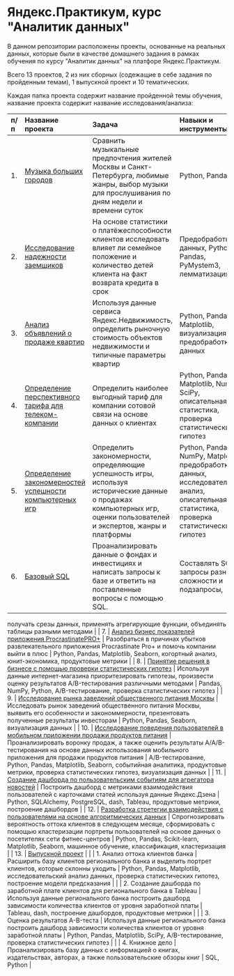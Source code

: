 # Яндекс.Практикум, курс "Аналитик данных"

В данном репозитории расположены проекты, основанные на реальных данных, которые были в качестве домашнего задания в рамках обучения по курсу "Аналитик данных" на платфоре Яндекс.Практикум.  

Всего 13 проектов, 2 из них сборных (содежащие в себе задания по пройденным темам), 1 выпускной проект и 10 тематических.
 
Каждая папка проекта содержит название пройденной темы обучения, название проекта содержит название исследования/анализа:

| п/п | Название проекта | Задача | Навыки и инструменты |
|:----|:--------------|:----------------|:-------------------|
| 1. | [Музыка больших городов](https://github.com/ElenaSheleg/diplom/blob/main/01.%20Музыка%20больших%20городов/Музыка%20больших%20городов.ipynb) | Сравнить музыкальные предпочтения жителей Москвы и Санкт-Петербурга, любимые жанры, выбор музыки для прослушивания по дням недели и времени суток| Python, Pandas |
| 2. | [Исследование надежности заемщиков](https://github.com/ElenaSheleg/diplom/blob/main/02.%20Исследование%20надежности%20заемщиков/Исследование%20надежности%20заемщиков.ipynb) | На основе статистики о платёжеспособности клиентов исследовать влияет ли семейное положение и количество детей клиента на факт возврата кредита в срок | Предобработка данных, Python, Pandas, PyMystem3, лемматизация |
| 3. | [Анализ объявлений о продаже квартир](https://github.com/ElenaSheleg/diplom/blob/main/03.%20Анализ%20объявлений%20о%20продаже%20квартир/Анализ%20объявлений%20о%20продаже%20квартир.ipynb) | Используя данные сервиса Яндекс.Недвижимость, определить рыночную стоимость объектов недвижимости и типичные параметры квартир | Python, Pandas, Matplotlib, визуализация, предобработка данных |
| 4. | [Определение перспективного тарифа для телеком-компании](https://github.com/ElenaSheleg/diplom/blob/main/04.%20Определение%20перспективного%20тарифа%20для%20телеком-компании/Определение%20перспективного%20тарифа%20для%20телеком-компании.ipynb) | Определить наиболее выгодный тариф для компании сотовой связи на основе данных о клиентах | Python, Pandas, Matplotlib, NumPy, SciPy, описательная статистика, проверка статистических гипотез |
| 5. | [Определение закономерностей успешности компьютерных игр](https://github.com/ElenaSheleg/diplom/blob/main/05.%20Определение%20закономерностей%20успешности%20компьютерных%20игр/Определение%20закономерностей%20успешности%20компьютерных%20игр.ipynb) | Определить закономерности, определяющие успешность игры, используя исторические данные о продажах компьютерных игр, оценки пользователей и экспертов, жанры и платформы | Python, Pandas, NumPy, Matplotlib, предобработка данных, исследовательский анализ, описательная статистика, проверка статистических гипотез |
| 6. | [Базовый SQL](https://github.com/ElenaSheleg/diplom/tree/main/06.%20Базовый%20SQL) | Проанализировать данные о фондах и инвестициях и написать запросы к базе  и ответить на поставленные вопросы с помощью SQL. | Составлять SQL-запросы разной сложности и подзапросы,
получать срезы данных,
применять агрегирующие функции,
объединять таблицы разными методами |
| 7. | [Анализ бизнес показателей приложения ProcrastinatePRO+](https://github.com/ElenaSheleg/diplom/blob/main/07.%20Анализ%20бизнес%20показателей%20приложения%20ProcrastinatePRO%2B/Анализ%20бизнес%20показателей%20приложения%20ProcrastinatePRO%2B.ipynb) | Разобраться в причинах убытков развлекательного приложения Procrastinate Pro+ и помочь компании выйти в плюс | Python, Pandas, Matplotlib,  Seaborn, когортный анализ, юнит-экономика, продуктовые метрики |
| 8. | [Принятие решения в бизнесе с помощью проверки статистических гипотез](https://github.com/ElenaSheleg/diplom/blob/main/08.%20Принятие%20решения%20в%20бизнесе%20с%20помощью%20проверки%20статистических%20гипотез/Принятие%20решения%20в%20бизнесе%20с%20помощью%20проверки%20статистических%20гипотез.ipynb) | Используя данные интернет-магазина приоритезировать гипотезы, произвести оценку результатов A/B-тестирования различными методами | Pandas, NumPy, Python, A/B-тестирование, проверка статистических гипотез |
| 9. | [Исследование рынка заведений общественного питания Москвы](https://github.com/ElenaSheleg/diplom/blob/main/09.%20Исследование%20рынка%20заведений%20общественного%20питания%20Москвы/Исследование%20рынка%20заведений%20общественного%20питания%20Москвы.ipynb) | Исследовать рынок заведений общественного питания Москвы, выявить его особенности и закономмерности, презентовать полученные результаты инвесторам | Python, Pandas, Seaborn, визуализация данных |
| 10. | [Исследование поведения пользователей в мобильном приложении продажи продуктов питания](https://github.com/ElenaSheleg/diplom/blob/main/10.%20Исследование%20поведения%20пользователей%20в%20мобильном%20приложении%20продажи%20продуктов%20питания%20/Исследование%20поведения%20пользователей%20в%20мобильном%20приложении%20продажи%20продуктов%20питания.ipynb) | Проанализировать воронку продаж, а также оценить результаты A/A/B-тестирования на основе данных использования мобильного приложения для продажи продуктов питания  | A/B-тестирование, Python, Pandas, Matplotlib, Seaborn, событийная аналитика, продуктовые метрики, проверка статистических гипотез, визуализация данных |
| 11. | [Создание дашборда по пользовательским событиям для агрегатора новостей](https://github.com/ElenaSheleg/diplom/blob/main/11.%20Создание%20дашборда%20по%20пользовательским%20событиям%20для%20агрегатора%20новостей/Анализ%20взаимодействия%20пользователей%20с%20карточками%20Яндекс.Дзен.pdf) | Построить дашборд с метриками взаимодействия пользователей с карточками статей используя данные Яндекс.Дзена | Python, SQLAlchemy, PostgreSQL, dash, Tableau, продуктовые метрики, построение дашбордов |
| 12. | [Разработка стретегии взаимодействия с пользователями на основе алгоритмических данных](https://github.com/ElenaSheleg/diplom/blob/main/12.%20Разработка%20стретегии%20взаимодействия%20с%20пользователями%20на%20основе%20алгоритмических%20данных%20/Разработка%20стратегии%20взаимодействия%20с%20пользователями%20на%20основе%20аналитических%20данных.ipynb) | Спрогнозировать вероятность оттока клиентов в следующем месяце, сформировать с помощью кластеризации портреты пользователей на основе данных о посетителях сети фитнес-центров | Python, Pandas, Scikit-learn, Matplotlib, Seaborn, машинное обучение, классификация, кластеризация |
| 13. | [Выпускной проект](https://github.com/ElenaSheleg/diplom/blob/main/13.%20Выпускной%20проект%20/Выпускной%20проект.ipynb) |
| | 1. Анализ оттока клиентов банка | Расширить базу клиентов регионального банка и выделить портрет клиентов, которые склонны уходить | Python, Pandas, Matplotlib, исследовательский анализ данных, проверка статистических гипотез, построение модели предсказания |
| | 2. Создание дашборда по заработной плате клиентов для регионального банка в Tableau | Используя данные регионального банка построить дашборд зависимости количества клиентов от уровня заработной платы | Tableau, dash, построение дашбордов, продуктовые метрики |
| | 3. Оценка результатов A-B-теста | Используя данные регионального банка построить дашборд зависимости количества клиентов от уровня заработной платы | Python, Pandas, Matplotlib, SciPy, A/B-тестирование, проверка статистических гипотез |
| | 4. Книжное дело | Проанализировать базу данных с  информацией о книгах, издательствах, авторах, а также пользовательские обзоры книг | SQL, Python |